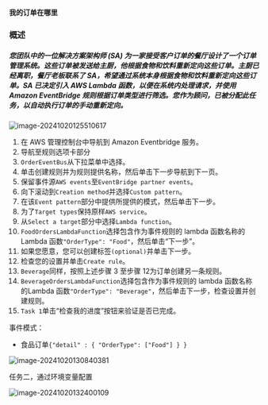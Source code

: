 **我的订单在哪里**

### 概述

##### 您团队中的一位解决方案架构师 (SA) 为一家接受客户订单的餐厅设计了一个订单管理系统。这些订单被发送给主厨，他根据食物和饮料重新定向这些订单。主厨已经离职，餐厅老板联系了 SA，希望通过系统本身根据食物和饮料重新定向这些订单。SA 已决定引入 AWS Lambda 函数，以便在系统内处理请求，并使用 Amazon EventBridge 规则根据订单类型进行筛选。您作为顾问，已被分配此任务，以自动执行订单的手动重新定向。

![image-20241020125510617](./img/image-20241020125510617.png)

1. 在 AWS 管理控制台中导航到 Amazon Eventbridge 服务。
2. 导航至规则选项卡部分
3. `OrderEventBus`从下拉菜单中选择。
4. 单击创建规则并为规则提供名称，然后单击下一步导航到下一页。
5. 保留事件源`AWS events`至`EventBridge partner events`。
6. 向下滚动到`Creation method`并选择`Custom pattern`。
7. 在该`Event pattern`部分中提供所提供的模式，然后单击下一步。
8. 为了`Target types`保持原样`AWS service`。
9. 从`Select a target`部分中选择`Lambda function`。
10. `FoodOrdersLambdaFunction`选择包含作为事件规则的 lambda 函数名称的Lambda 函数`"OrderType": "Food"`，然后单击“下一步”。
11. 如果您愿意，您可以创建标签`(optional)`并单击下一步。
12. 检查您的设置并单击`Create rule`。
13. `Beverage`同样，按照上述步骤 3 至步骤 12为订单创建另一条规则。
14. `BeverageOrdersLambdaFunction`选择包含作为事件规则的 lambda 函数名称的Lambda 函数`"OrderType": "Beverage"`，然后单击下一步，检查设置并创建规则。
15. `Task 1`单击“检查我的进度”按钮来验证是否已完成。

事件模式：

- 食品订单`{"detail" : { "OrderType": ["Food"] } }`

![image-20241020130840381](./img/image-20241020130840381.png)





任务二，通过环境变量配置

![image-20241020132400109](./img/image-20241020132400109.png)